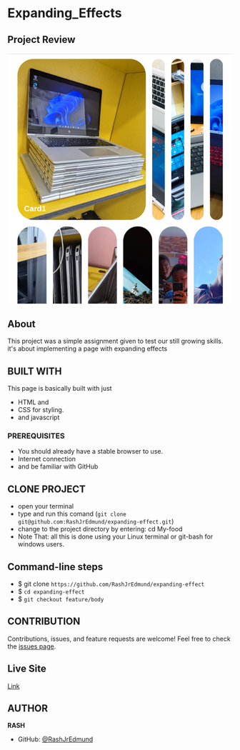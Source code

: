 # Expanding_Effects

## Project Review
![home page](assets/images/overview.png)

## About
This project was a simple assignment given to test our still growing skills. it's about implementing a page with expanding effects

## BUILT WITH
This page is basically built with just
* HTML and
* CSS for styling.
* and javascript

### PREREQUISITES
* You should already have a stable browser to use.
* Internet connection
* and be familiar with GitHub

## CLONE PROJECT
* open your terminal
* type and run this comand (`git clone git@github.com:RashJrEdmund/expanding-effect.git`)
* change to the project directory by entering: cd My-food
* Note That: all this is done using your Linux terminal or git-bash for windows users.

## Command-line steps

- $ git clone `https://github.com/RashJrEdmund/expanding-effect`
- $ `cd expanding-effect`
- $ `git checkout feature/body`

## CONTRIBUTION
Contributions, issues, and feature requests are welcome!
Feel free to check the [issues page](https://github.com/RashJrEdmund/expanding-effect/issues).

## Live Site

[Link](https://rashjredmund.github.io/expanding-effect/)

## AUTHOR
**RASH**
- GitHub: [@RashJrEdmund](https://github.com/RashJrEdmund)